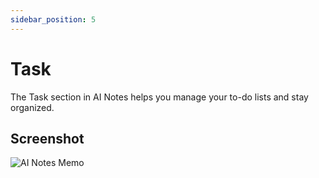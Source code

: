 ```yaml
---
sidebar_position: 5
---
```


# Task

The Task section in AI Notes helps you manage your to-do lists and stay organized.

## Screenshot

![AI Notes Memo](/img/ai-notes-xyz-screenshot/ai-notes-task.png)